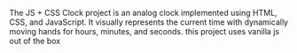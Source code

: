 The JS + CSS Clock project is an analog clock implemented using HTML, CSS, and JavaScript. It visually represents the current time with dynamically moving hands for hours, minutes, and seconds. this project uses vanilla js out of the box
